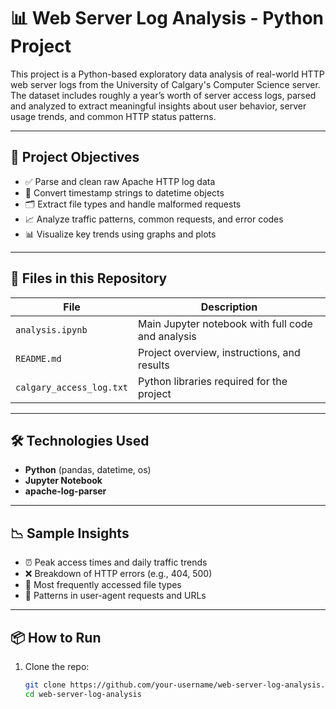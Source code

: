 # 📊 Web Server Log Analysis - Python Project

This project is a Python-based exploratory data analysis of real-world HTTP web server logs from the University of Calgary's Computer Science server. The dataset includes roughly a year’s worth of server access logs, parsed and analyzed to extract meaningful insights about user behavior, server usage trends, and common HTTP status patterns.

---

## 🚀 Project Objectives

- ✅ Parse and clean raw Apache HTTP log data
- 📅 Convert timestamp strings to datetime objects
- 🗂️ Extract file types and handle malformed requests
- 📈 Analyze traffic patterns, common requests, and error codes
- 📊 Visualize key trends using graphs and plots

---

## 📂 Files in this Repository

| File | Description |
|------|-------------|
| `analysis.ipynb` | Main Jupyter notebook with full code and analysis |
| `README.md` | Project overview, instructions, and results |
| `calgary_access_log.txt` | Python libraries required for the project |

---

## 🛠️ Technologies Used

- **Python** (pandas, datetime, os)
- **Jupyter Notebook**
- **apache-log-parser**


---

## 📉 Sample Insights

- ⏰ Peak access times and daily traffic trends
- ❌ Breakdown of HTTP errors (e.g., 404, 500)
- 📁 Most frequently accessed file types
- 🧠 Patterns in user-agent requests and URLs

---

## 📦 How to Run

1. Clone the repo:
   ```bash
   git clone https://github.com/your-username/web-server-log-analysis.git
   cd web-server-log-analysis
